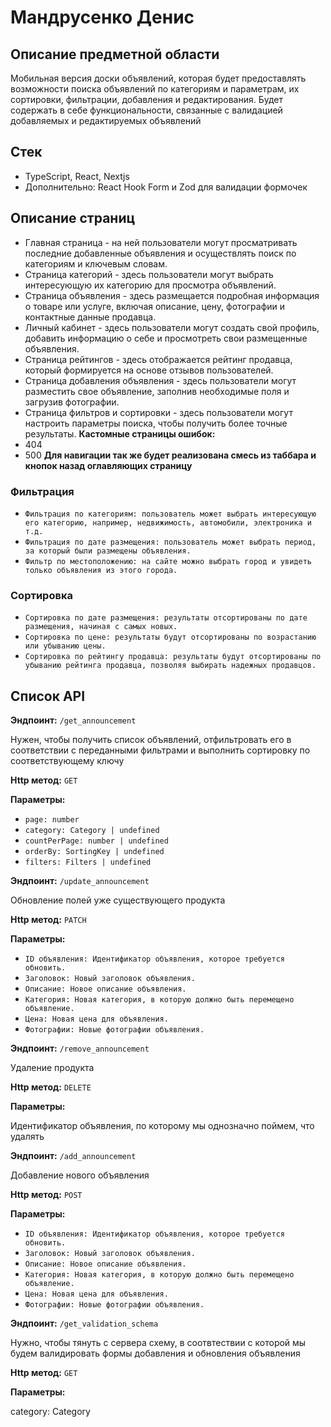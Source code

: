 # Мандрусенко Денис

## Описание предметной области

Мобильная версия доски объявлений, которая будет предоставлять возможности поиска объявлений по категориям и параметрам, их сортировки, фильтрации, добавления и редактирования. Будет содержать в себе функциональности, связанные с валидацией добавляемых и редактируемых объявлений
## Стек

- TypeScript, React, Nextjs
- Дополнительно: React Hook Form и Zod для валидации формочек

## Описание страниц

- Главная страница - на ней пользователи могут просматривать последние добавленные объявления и осуществлять поиск по категориям и ключевым словам.
- Страница категорий - здесь пользователи могут выбрать интересующую их категорию для просмотра объявлений.
- Страница объявления - здесь размещается подробная информация о товаре или услуге, включая описание, цену, фотографии и контактные данные продавца.
- Личный кабинет - здесь пользователи могут создать свой профиль, добавить информацию о себе и просмотреть свои размещенные объявления.
- Страница рейтингов - здесь отображается рейтинг продавца, который формируется на основе отзывов пользователей.
- Страница добавления объявления - здесь пользователи могут разместить свое объявление, заполнив необходимые поля и загрузив фотографии.
- Страница фильтров и сортировки - здесь пользователи могут настроить параметры поиска, чтобы получить более точные результаты.
**Кастомные страницы ошибок:**
- 404
- 500
**Для навигации так же будет реализована смесь из таббара и кнопок назад оглавляющих страницу**

### Фильтрация

- `Фильтрация по категориям: пользователь может выбрать интересующую его категорию, например, недвижимость, автомобили, электроника и т.д.`
- `Фильтрация по дате размещения: пользователь может выбрать период, за который были размещены объявления.`
- `Фильтр по местоположению: на сайте можно выбрать город и увидеть только объявления из этого города.`

### Сортировка

- `Сортировка по дате размещения: результаты отсортированы по дате размещения, начиная с самых новых.`
- `Сортировка по цене: результаты будут отсортированы по возрастанию или убыванию цены.`
- `Сортировка по рейтингу продавца: результаты будут отсортированы по убыванию рейтинга продавца, позволяя выбирать надежных продавцов.`

## Список API

**Эндпоинт:** `/get_announcement`

Нужен, чтобы получить список объявлений, отфильтровать его в соответствии с переданными фильтрами и выполнить сортировку по соответствующему ключу

**Http метод:** `GET`

**Параметры:**

- `page: number`
- `category: Category | undefined`
- `countPerPage: number | undefined`
- `orderBy: SortingKey | undefined`
- `filters: Filters | undefined`

**Эндпоинт:** `/update_announcement`

Обновление полей уже существующего продукта

**Http метод:** `PATCH`

**Параметры:**

- `ID объявления: Идентификатор объявления, которое требуется обновить.`
- `Заголовок: Новый заголовок объявления.`
- `Описание: Новое описание объявления.`
- `Категория: Новая категория, в которую должно быть перемещено объявление.`
- `Цена: Новая цена для объявления.`
- `Фотографии: Новые фотографии объявления.`

**Эндпоинт:** `/remove_announcement`

Удаление продукта

**Http метод:** `DELETE`

**Параметры:**

Идентификатор объявления, по которому мы однозначно поймем, что удалять

**Эндпоинт:** `/add_announcement`

Добавление нового объявления

**Http метод:** `POST`

**Параметры:**

- `ID объявления: Идентификатор объявления, которое требуется обновить.`
- `Заголовок: Новый заголовок объявления.`
- `Описание: Новое описание объявления.`
- `Категория: Новая категория, в которую должно быть перемещено объявление.`
- `Цена: Новая цена для объявления.`
- `Фотографии: Новые фотографии объявления.`

**Эндпоинт:** `/get_validation_schema`

Нужно, чтобы тянуть с сервера схему, в соотвтествии с которой мы будем валидировать формы добавления и обновления объявления

**Http метод:** `GET`

**Параметры:**

category: Category

